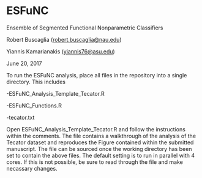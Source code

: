 # ESFuNC
Ensemble of Segmented Functional Nonparametric Classifiers

Robert Buscaglia (robert.buscaglia@nau.edu)

Yiannis Kamarianakis (yiannis76@asu.edu)

June 20, 2017

To run the ESFuNC analysis, place all files in the repository into a single directory.  This includes

-ESFuNC_Analysis_Template_Tecator.R

-ESFuNC_Functions.R

-tecator.txt

Open ESFuNC_Analysis_Template_Tecator.R and follow the instructions within the comments.  The file contains a 
walkthrough of the analysis of the Tecator dataset and reproduces the Figure contained within the submitted 
manuscript.  The file can be sourced once the working directory has been set to contain the above files.  The
default setting is to run in parallel with 4 cores.  If this is not possible, be sure to read through the
file and make necassary changes.
